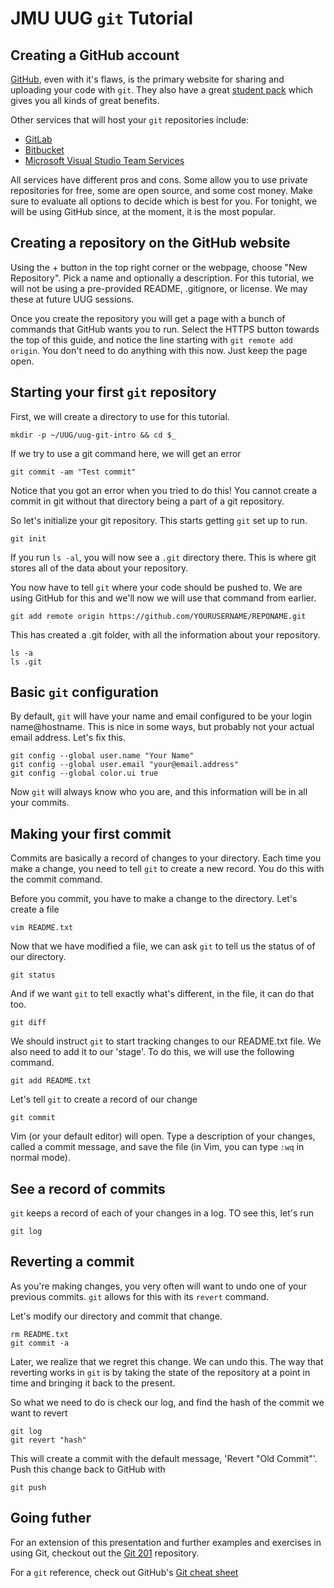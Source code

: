 # JMU UUG `git` Tutorial

## Creating a GitHub account

[GitHub](https://github.com), even with it's flaws, is the primary website for
sharing and uploading your code with `git`. They also have a great
[student pack](https://education.github.com/pack) which gives you all kinds of
great benefits.

Other services that will host your `git` repositories include:

 - [GitLab](https://gitlab.com)
 - [Bitbucket](https://bitbucket.org)
 - [Microsoft Visual Studio Team Services](https://visualstudio.microsoft.com/team-services/)

All services have different pros and cons. Some allow you to use private
repositories for free, some are open source, and some cost money. Make sure to
evaluate all options to decide which is best for you. For tonight, we will be
using GitHub since, at the moment, it is the most popular.

## Creating a repository on the GitHub website

Using the + button in the top right corner or the webpage, choose
"New Repository". Pick a name and optionally a description. For this tutorial,
we will not be using a pre-provided README, .gitignore, or license. We may these
at future UUG sessions.

Once you create the repository you will get a page with a bunch of commands
that GitHub wants you to run. Select the HTTPS button towards the top of this
guide, and notice the line starting with `git remote add origin`. You don't need
to do anything with this now. Just keep the page open.

## Starting your first `git` repository

First, we will create a directory to use for this tutorial.

    mkdir -p ~/UUG/uug-git-intro && cd $_

If we try to use a git command here, we will get an error

    git commit -am "Test commit"

Notice that you got an error when you tried to do this! You cannot create a
commit in git without that directory being a part of a git repository.

So let's initialize your git repository. This starts getting `git` set up to
run.

    git init

If you run `ls -al`, you will now see a `.git` directory there. This is where
git stores all of the data about your repository.

You now have to tell `git` where your code should be pushed to. We are using
GitHub for this and we'll now we will use that command from earlier.

    git add remote origin https://github.com/YOURUSERNAME/REPONAME.git

This has created a .git folder, with all the information about your
repository.

    ls -a
    ls .git

## Basic `git` configuration

By default, `git` will have your name and email configured to be your login
name@hostname. This is nice in some ways, but probably not your actual
email address. Let's fix this.

    git config --global user.name "Your Name"
    git config --global user.email "your@email.address"
    git config --global color.ui true

Now `git` will always know who you are, and this information will be in all
your commits.

## Making your first commit

Commits are basically a record of changes to your directory. Each time you
make a change, you need to tell `git` to create a new record. You do this
with the commit command.

Before you commit, you have to make a change to the directory. Let's create
a file

    vim README.txt

Now that we have modified a file, we can ask `git` to tell us the status of
of our directory.

    git status

And if we want `git` to tell exactly what's different, in the file, it can do
that too.

    git diff

We should instruct `git` to start tracking changes to our README.txt file. We
also need to add it to our 'stage'. To do this, we will use the following
command.

    git add README.txt

Let's tell `git` to create a record of our change

    git commit

Vim (or your default editor) will open. Type a description of your changes,
called a commit message, and save the file (in Vim, you can type `:wq` in
normal mode).

## See a record of commits

`git` keeps a record of each of your changes in a log. TO see this, let's run

    git log

## Reverting a commit

As you're making changes, you very often will want to undo one of your previous
commits. `git` allows for this with its `revert` command.

Let's modify our directory and commit that change.

    rm README.txt
    git commit -a

Later, we realize that we regret this change. We can undo this. The way that
reverting works in `git` is by taking the state of the repository at a point in
time and bringing it back to the present.

So what we need to do is check our log, and find the hash of the commit we want
to revert

    git log
    git revert "hash"

This will create a commit with the default message, 'Revert "Old Commit"'. Push
this change back to GitHub with

    git push

## Going futher

For an extension of this presentation and further examples and exercises in
using Git, checkout out the [Git 201](https://github.com/jmunixusers/git-201)
repository.

For a `git` reference, check out GitHub's
[Git cheat sheet](https://services.github.com/on-demand/downloads/github-git-cheat-sheet.pdf)
